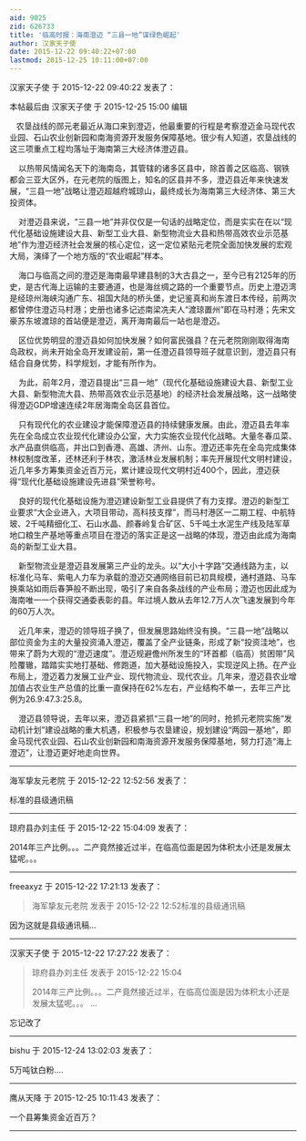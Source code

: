 ```yaml
---
aid: 9025
zid: 626733
title: '临高时报：海南澄迈 “三县一地”谋绿色崛起'
author: 汉家天子使
date: 2015-12-22 09:40:22+07:00
lastmod: 2015-12-25 10:11:00+07:00
---
```


汉家天子使 于 2015-12-22 09:40:22 发表了：

本帖最后由 汉家天子使 于 2015-12-25 15:00 编辑 



   农垦战线的郧元老最近从海口来到澄迈，他最重要的行程是考察澄迈金马现代农业园、石山农业创新园和南海资源开发服务保障基地。很少有人知道，农垦战线的这三项重点工程均落址于海南第三大经济体澄迈县。



    以热带风情闻名天下的海南岛，其管辖的诸多区县中，除首善之区临高、钢铁都会三亚大区外，在元老院的版图上，知名的区县并不多，澄迈县近年来快速发展，“三县一地”战略让澄迈超越府城琼山，最终成长为海南第三大经济体、第三大投资体。



    对澄迈县来说，“三县一地”并非仅仅是一句话的战略定位，而是实实在在以“现代化基础设施建设大县、新型工业大县、新型物流业大县和热带高效农业示范基地”作为澄迈经济社会发展的核心定位，这一定位紧贴元老院全面加快发展的宏观大局，演绎了一个地方版的“农业崛起”样本。    



    海口与临高之间的澄迈是海南最早建县制的3大古县之一，至今已有2125年的历史，是古代海上运输的主要通道，也是海丝绸之路的一个重要节点。历史上澄迈湾是经琼州海峡沟通广东、祖国大陆的桥头堡，史记鉴真和尚东渡日本传经，前两次都曾停住澄迈马村港；史册也诸多记述南梁冼夫人“渡琼置州”即在马村港；先宋文豪苏东坡渡琼的首站便是澄迈，离开海南最后一站也是澄迈。



    区位优势明显的澄迈县如何加快发展？如何富民强县？在元老院刚刚取得海南岛政权，尚未开始全岛开发建设前，第一任澄迈县领导班子就意识到，澄迈县只有结合自身优势，科学规划，才能有所作为。



    为此，前年2月，澄迈县提出“三县一地”（现代化基础设施建设大县、新型工业大县、新型物流大县、热带高效农业示范基地）的经济社会发展战略，这一战略使得澄迈GDP增速连续2年居海南全岛区县首位。



    只有现代化的农业建设才能保障澄迈县的持续健康发展。由此，澄迈县去年率先在全岛成立农业现代化建设办公室，大力实施农业现代化战略。大量冬春瓜菜、水产品直供临高，并出口到香港、高雄、济州、山东。澄迈还率先在全岛完成集体林权制度改革，还林还利于林农，激活林业发展机制；率先开展现代文明村建设，近几年多方筹集资金近百万元，累计建设现代文明村近400个，因此，澄迈获得“现代化基础设施建设先进县”荣誉称号。



    良好的现代化基础设施为澄迈建设新型工业县提供了有力支撑。澄迈的新型工业要求“大企业进入，大项目带动，高科技支撑”，而马村港区一二期工程、中航特玻、2千吨精细化工、石山水晶、颜春岭复合矿区、5千吨土水泥生产线及陆军草地口粮生产基地等重点项目在澄迈的落实正是这一战略的体现，澄迈由此成为海南岛的新型工业大县。



    新型物流业是澄迈县发展第三产业的龙头。以“大小十字路”交通线路为主，以标准化马车、紫电人力车为承载的澄迈交通网络目前已初具规模，通村道路、马车换乘站如雨后春笋般不断出现，吸引了来自各条战线的产业布局；澄迈也因此成为海南唯一一个获得交通委表彰的县。年过境人数从去年12.7万人次飞速发展到今年的60万人次。



    近几年来，澄迈的领导班子换了，但发展思路始终没有换。“三县一地”战略以部位资金为主的大量投资涌入澄迈，覆盖了全产业链条，形成了新“投资洼地”，也带来了蔚为大观的“澄迈速度”。澄迈规避儋州所发生的“环首都（临高）贫困带”风险覆辙，踏踏实实地打基础、修跑道，加大基础设施投入，实现逆风上扬。在产业布局上，澄迈着力发展工业产业、现代物流业、现代农业。几年来，澄迈县农业增加值占农业生产总值的比重一直保持在62%左右，产业结构不单一，去年三产比例为26.9∶47.3∶25.8。



    澄迈县领导说，去年以来，澄迈县紧抓“三县一地”的同时，抢抓元老院实施“发动机计划”建设战略的重大机遇，积极参与农垦建设，规划建设“两园一基地”，即金马现代农业园、石山农业创新园和南海资源开发服务保障基地，努力打造“海上澄迈”，让澄迈更好地走向世界。

---------

海军挚友元老院 于 2015-12-22 12:52:56 发表了：

标准的县级通讯稿

---------

琼府县办刘主任 于 2015-12-22 15:04:09 发表了：

2014年三产比例。。。二产竟然接近过半，在临高位面是因为体积太小还是发展太猛呢。。。

---------

freeaxyz 于 2015-12-22 17:21:13 发表了：

> 海军挚友元老院 发表于 2015-12-22 12:52标准的县级通讯稿



因为这就是县级通讯稿...

---------

汉家天子使 于 2015-12-22 17:27:22 发表了：

> 琼府县办刘主任 发表于 2015-12-22 15:04
> 
> 2014年三产比例。。。二产竟然接近过半，在临高位面是因为体积太小还是发展太猛呢。。。 ...



忘记改了

---------

bishu 于 2015-12-24 13:02:03 发表了：

5万吨钛白粉....

---------

鹰从天降 于 2015-12-25 10:11:43 发表了：

一个县筹集资金近百万？

---------

